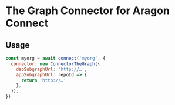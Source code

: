 # The Graph Connector for Aragon Connect

## Usage

```javascript
const myorg = await connect('myorg', {
  connector: new ConnectorTheGraph({
    daoSubgraphUrl: 'http://…',
    appSubgraphUrl: repoId => {
      return 'http://…'
    },
  }),
})
```

